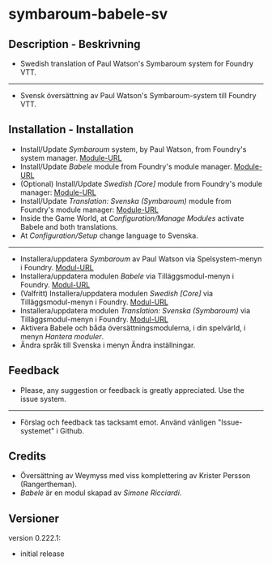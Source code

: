 # symbaroum-babele-sv
 
## Description - Beskrivning  

* Swedish translation of Paul Watson's Symbaroum system for Foundry VTT.
----
* Svensk översättning av Paul Watson's Symbaroum-system till Foundry VTT.

## Installation - Installation  

* Install/Update _Symbaroum_ system, by Paul Watson, from Foundry's system manager.
[Module-URL](https://foundryvtt.com/packages/Symbaroum/)
* Install/Update _Babele_ module from Foundry's module manager.
[Module-URL](https://foundryvtt.com/packages/babele/)
* (Optional) Install/Update _Swedish [Core]_ module from Foundry's module manager:
[Module-URL](https://foundryvtt.com/packages/lang-sv)
* Install/Update _Translation: Svenska (Symbaroum)_ module from Foundry's module manager:
[Module-URL](https://foundryvtt.com/packages/symbaroum-babele-sv/)
* Inside the Game World, at _Configuration/Manage Modules_ activate Babele and both translations.
* At _Configuration/Setup_ change language to Svenska.
----
* Installera/uppdatera _Symbaroum_ av Paul Watson via Spelsystem-menyn i Foundry.
[Modul-URL](https://foundryvtt.com/packages/Symbaroum/)
* Installera/uppdatera modulen _Babele_ via Tilläggsmodul-menyn i Foundry.
[Modul-URL](https://foundryvtt.com/packages/babele/)
* (Valfritt) Installera/uppdatera modulen _Swedish [Core]_ via Tilläggsmodul-menyn i Foundry.
[Modul-URL](https://foundryvtt.com/packages/lang-sv)
* Installera/uppdatera modulen _Translation: Svenska (Symbaroum)_ via Tilläggsmodul-menyn i Foundry.
[Modul-URL](https://foundryvtt.com/packages/coc7-babele-sv/)
* Aktivera Babele och båda översättningsmodulerna, i din spelvärld, i menyn _Hantera moduler_.
* Ändra språk till Svenska i menyn Ändra inställningar.

## Feedback

* Please, any suggestion or feedback is greatly appreciated. Use the issue system.
----
* Förslag och feedback tas tacksamt emot. Använd vänligen "Issue-systemet" i Github.
## Credits  

* Översättning av Weymyss med viss komplettering av Krister Persson (Rangertheman).
* *Babele* är en modul skapad av *Simone Ricciardi*.

## Versioner

version 0.222.1:

* initial release
